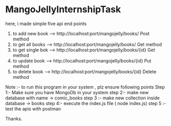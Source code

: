 # MangoJellyInternshipTask
here, i made simple five api end points
1. to add new book --> http://localhost:port/mangojelly/books/                   Post method
2. to get all books -->  http://localhost:port/mangojelly/books/                 Get method 
3. to get single bok -->   http://localhost:port/mangojelly/books/{id}           Get method
4. to update book    -->  http://localhost:port/mangojelly/books/{id}             Put method
5. to delete book   -->  http://localhost:port/mangojelly/books/{id}              Delete method

Note :-  to run this program in your system , plz ensure following points
Step 1:- Make sure you have MongoDb in your system
step 2:- make new database with name -> comic_books 
step 3 :- make new collection inside database -> books
step 4:- execute the index.js file ( node index.js)
step 5 :- test the apis with postman

 Thanks.
